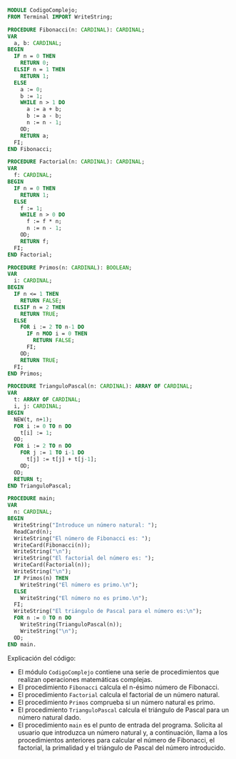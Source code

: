 ```modula-2
MODULE CodigoComplejo;
FROM Terminal IMPORT WriteString;

PROCEDURE Fibonacci(n: CARDINAL): CARDINAL;
VAR
  a, b: CARDINAL;
BEGIN
  IF n = 0 THEN
    RETURN 0;
  ELSIF n = 1 THEN
    RETURN 1;
  ELSE
    a := 0;
    b := 1;
    WHILE n > 1 DO
      a := a + b;
      b := a - b;
      n := n - 1;
    OD;
    RETURN a;
  FI;
END Fibonacci;

PROCEDURE Factorial(n: CARDINAL): CARDINAL;
VAR
  f: CARDINAL;
BEGIN
  IF n = 0 THEN
    RETURN 1;
  ELSE
    f := 1;
    WHILE n > 0 DO
      f := f * n;
      n := n - 1;
    OD;
    RETURN f;
  FI;
END Factorial;

PROCEDURE Primos(n: CARDINAL): BOOLEAN;
VAR
  i: CARDINAL;
BEGIN
  IF n <= 1 THEN
    RETURN FALSE;
  ELSIF n = 2 THEN
    RETURN TRUE;
  ELSE
    FOR i := 2 TO n-1 DO
      IF n MOD i = 0 THEN
        RETURN FALSE;
      FI;
    OD;
    RETURN TRUE;
  FI;
END Primos;

PROCEDURE TrianguloPascal(n: CARDINAL): ARRAY OF CARDINAL;
VAR
  t: ARRAY OF CARDINAL;
  i, j: CARDINAL;
BEGIN
  NEW(t, n+1);
  FOR i := 0 TO n DO
    t[i] := 1;
  OD;
  FOR i := 2 TO n DO
    FOR j := 1 TO i-1 DO
      t[j] := t[j] + t[j-1];
    OD;
  OD;
  RETURN t;
END TrianguloPascal;

PROCEDURE main;
VAR
  n: CARDINAL;
BEGIN
  WriteString("Introduce un número natural: ");
  ReadCard(n);
  WriteString("El número de Fibonacci es: ");
  WriteCard(Fibonacci(n));
  WriteString("\n");
  WriteString("El factorial del número es: ");
  WriteCard(Factorial(n));
  WriteString("\n");
  IF Primos(n) THEN
    WriteString("El número es primo.\n");
  ELSE
    WriteString("El número no es primo.\n");
  FI;
  WriteString("El triángulo de Pascal para el número es:\n");
  FOR n := 0 TO n DO
    WriteString(TrianguloPascal(n));
    WriteString("\n");
  OD;
END main.
```

Explicación del código:

* El módulo `CodigoComplejo` contiene una serie de procedimientos que realizan operaciones matemáticas complejas.
* El procedimiento `Fibonacci` calcula el n-ésimo número de Fibonacci.
* El procedimiento `Factorial` calcula el factorial de un número natural.
* El procedimiento `Primos` comprueba si un número natural es primo.
* El procedimiento `TrianguloPascal` calcula el triángulo de Pascal para un número natural dado.
* El procedimiento `main` es el punto de entrada del programa. Solicita al usuario que introduzca un número natural y, a continuación, llama a los procedimientos anteriores para calcular el número de Fibonacci, el factorial, la primalidad y el triángulo de Pascal del número introducido.